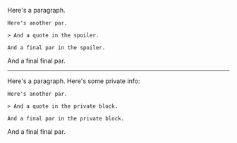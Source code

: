 Here's a paragraph.

```spoiler
Here's another par.

> And a quote in the spoiler.

And a final par in the spoiler.
```

And a final final par.

---

Here's a paragraph. Here's some private info:

```private
Here's another par.

> And a quote in the private block.

And a final par in the private block.
```

And a final final par.
